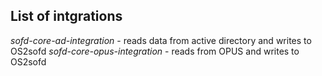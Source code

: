 ## List of intgrations
*sofd-core-ad-integration* - reads data from active directory and writes to OS2sofd
*sofd-core-opus-integration* - reads from OPUS and writes to OS2sofd
